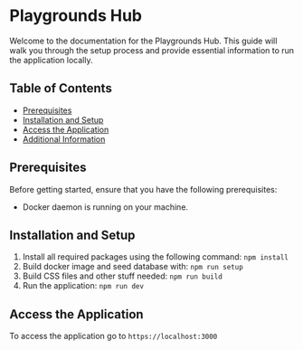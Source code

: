 # Playgrounds Hub

Welcome to the documentation for the Playgrounds Hub. This guide will walk you through the setup process and provide essential information to run the application locally.

## Table of Contents
- [Prerequisites](#prerequisites)
- [Installation and Setup](#installation-and-setup)
- [Access the Application](#access-the-application)
- [Additional Information](#additional-information)

## Prerequisites
Before getting started, ensure that you have the following prerequisites:

- Docker daemon is running on your machine.

## Installation and Setup
1. Install all required packages using the following command:
   `npm install`
2. Build docker image and seed database with:
   `npm run setup`
3. Build CSS files and other stuff needed:
  `npm run build`
4. Run the application:
  `npm run dev`

## Access the Application
To access the application go to `https://localhost:3000`
